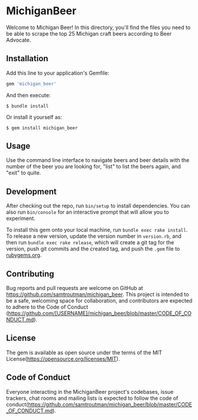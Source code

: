# MichiganBeer

Welcome to Michigan Beer! In this directory, you'll find the files you need to be able to scrape the top 25 Michigan craft beers according to Beer Advocate. 

## Installation

Add this line to your application's Gemfile:

```ruby
gem 'michigan_beer'
```

And then execute:

    $ bundle install

Or install it yourself as:

    $ gem install michigan_beer

## Usage

Use the command line interface to navigate beers and beer details with the number of the beer you are looking for, "list" to list the beers again, and "exit" to quite. 

## Development

After checking out the repo, run `bin/setup` to install dependencies. You can also run `bin/console` for an interactive prompt that will allow you to experiment.

To install this gem onto your local machine, run `bundle exec rake install`. To release a new version, update the version number in `version.rb`, and then run `bundle exec rake release`, which will create a git tag for the version, push git commits and the created tag, and push the `.gem` file to [rubygems.org](https://rubygems.org).

## Contributing

Bug reports and pull requests are welcome on GitHub at https://github.com/samtroutman/michigan_beer. This project is intended to be a safe, welcoming space for collaboration, and contributors are expected to adhere to the Code of Conduct (https://github.com/[USERNAME]/michigan_beer/blob/master/CODE_OF_CONDUCT.md).

## License

The gem is available as open source under the terms of the MIT License(https://opensource.org/licenses/MIT).

## Code of Conduct

Everyone interacting in the MichiganBeer project's codebases, issue trackers, chat rooms and mailing lists is expected to follow the code of conduct(https://github.com/samtroutman/michigan_beer/blob/master/CODE_OF_CONDUCT.md).
